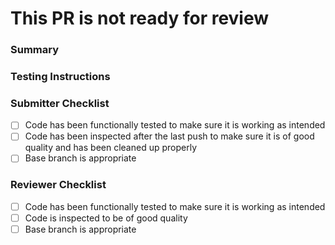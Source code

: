 # This PR is not ready for review

### Summary

<!-- Add a summary of what's included in the Pull Request -->

### Testing Instructions

<!-- Add instructions on how to test this PR -->

### Submitter Checklist

- [ ] Code has been functionally tested to make sure it is working as intended
- [ ] Code has been inspected after the last push to make sure it is of good quality and has been cleaned up properly
- [ ] Base branch is appropriate

### Reviewer Checklist

- [ ] Code has been functionally tested to make sure it is working as intended
- [ ] Code is inspected to be of good quality
- [ ] Base branch is appropriate
